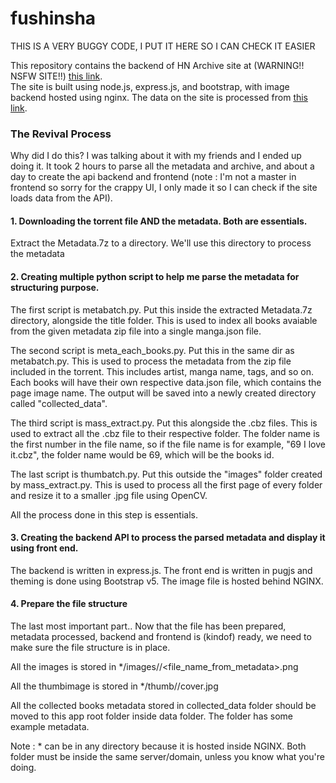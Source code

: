 # fushinsha

THIS IS A VERY BUGGY CODE, I PUT IT HERE SO I CAN CHECK IT EASIER

This repository contains the backend of HN Archive site at (WARNING!! NSFW SITE!!) [this link](https://nexus.elscione.com).  
The site is built using node.js, express.js, and bootstrap, with image backend hosted using nginx. The data on the site is processed from [this link](https://sukebei.nyaa.si/view/3274915).

### The Revival Process
Why did I do this? I was talking about it with my friends and I ended up doing it. It took 2 hours to parse all the metadata and archive, and about a day to create the api backend and frontend (note : I'm not a master in frontend so sorry for the crappy UI, I only made it so I can check if the site loads data from the API).

#### 1. Downloading the torrent file AND the metadata. Both are essentials.

Extract the Metadata.7z to a directory. We'll use this directory to process the metadata

#### 2. Creating multiple python script to help me parse the metadata for structuring purpose. 

The first script is metabatch.py. Put this inside the extracted Metadata.7z directory, alongside the title folder. This is used to index all books avaiable from the given metadata zip file into a single manga.json file.

The second script is meta_each_books.py. Put this in the same dir as metabatch.py. This is used to process the metadata from the zip file included in the torrent. This includes artist, manga name, tags, and so on. Each books will have their own respective data.json file, which contains the page image name. The output will be saved into a newly created directory called "collected_data".

The third script is mass_extract.py. Put this alongside the .cbz files. This is used to extract all the .cbz file to their respective folder. The folder name is the first number in the file name, so if the file name is for example, "69 I love it.cbz", the folder name would be 69, which will be the books id. 

The last script is thumbatch.py. Put this outside the "images" folder created by mass_extract.py. This is used to process all the first page of every folder and resize it to a smaller .jpg file using OpenCV.

All the process done in this step is essentials.

#### 3. Creating the backend API to process the parsed metadata and display it using front end.

The backend is written in express.js. The front end is written in pugjs and theming is done using Bootstrap v5. The image file is hosted behind NGINX.

#### 4. Prepare the file structure

The last most important part.. Now that the file has been prepared, metadata processed, backend and frontend is (kindof) ready, we need to make sure the file structure is in place.

All the images is stored in */images/<books id>/<file_name_from_metadata>.png

All the thumbimage is stored in */thumb/<books id>/cover.jpg

All the collected books metadata stored in collected_data folder should be moved to this app root folder inside data folder. The folder has some example metadata.

Note : * can be in any directory because it is hosted inside NGINX. Both folder must be inside the same server/domain, unless you know what you're doing.

